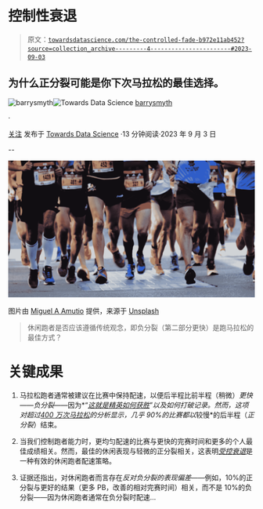 # 控制性衰退

> 原文：[`towardsdatascience.com/the-controlled-fade-b972e11ab452?source=collection_archive---------4-----------------------#2023-09-03`](https://towardsdatascience.com/the-controlled-fade-b972e11ab452?source=collection_archive---------4-----------------------#2023-09-03)

## 为什么正分裂可能是你下次马拉松的最佳选择。

[](https://barrysmyth.medium.com/?source=post_page-----b972e11ab452--------------------------------)![barrysmyth](https://barrysmyth.medium.com/?source=post_page-----b972e11ab452--------------------------------)[](https://towardsdatascience.com/?source=post_page-----b972e11ab452--------------------------------)![Towards Data Science](https://towardsdatascience.com/?source=post_page-----b972e11ab452--------------------------------) [barrysmyth](https://barrysmyth.medium.com/?source=post_page-----b972e11ab452--------------------------------)

·

[关注](https://medium.com/m/signin?actionUrl=https%3A%2F%2Fmedium.com%2F_%2Fsubscribe%2Fuser%2Fa995c3b2ae8&operation=register&redirect=https%3A%2F%2Ftowardsdatascience.com%2Fthe-controlled-fade-b972e11ab452&user=barrysmyth&userId=a995c3b2ae8&source=post_page-a995c3b2ae8----b972e11ab452---------------------post_header-----------) 发布于 [Towards Data Science](https://towardsdatascience.com/?source=post_page-----b972e11ab452--------------------------------) ·13 分钟阅读·2023 年 9 月 3 日[](https://medium.com/m/signin?actionUrl=https%3A%2F%2Fmedium.com%2F_%2Fvote%2Ftowards-data-science%2Fb972e11ab452&operation=register&redirect=https%3A%2F%2Ftowardsdatascience.com%2Fthe-controlled-fade-b972e11ab452&user=barrysmyth&userId=a995c3b2ae8&source=-----b972e11ab452---------------------clap_footer-----------)

--

[](https://medium.com/m/signin?actionUrl=https%3A%2F%2Fmedium.com%2F_%2Fbookmark%2Fp%2Fb972e11ab452&operation=register&redirect=https%3A%2F%2Ftowardsdatascience.com%2Fthe-controlled-fade-b972e11ab452&source=-----b972e11ab452---------------------bookmark_footer-----------)![](img/fb90211901eccd46826e93eaddbf4253.png)

图片由 [Miguel A Amutio](https://unsplash.com/@amutiomi?utm_source=unsplash&utm_medium=referral&utm_content=creditCopyText) 提供，来源于 [Unsplash](https://unsplash.com/photos/QDv-uBc-poY?utm_source=unsplash&utm_medium=referral&utm_content=creditCopyText)

> 休闲跑者是否应该遵循传统观念，即负分裂（第二部分更快）是跑马拉松的最佳方式？

# 关键成果

1.  马拉松跑者通常被建议在比赛中保持配速，以便后半程比前半程（稍微）*更快*——*负分裂*——因为*“*[*这就是精英如何获胜*](https://www.runnersworld.com/training/a20819476/what-world-records-teach-about-marathon-pacing/)*”*以及如何打破记录。然而，这项对超过[400 万次马拉松](https://dx.plos.org/10.1371/journal.pone.0251513)的分析显示，几乎 90%的比赛都以*较慢*的后半程（*正分裂*）结束。

1.  当我们控制跑者能力时，更均匀配速的比赛与更快的完赛时间和更多的个人最佳成绩相关。然而，最佳的休闲表现与轻微的正分裂相关，这表明[*受控衰退*](https://www.runnersworld.com/advanced/a38070581/why-you-shouldnt-negative-split/)是一种有效的休闲跑者配速策略。

1.  证据还指出，对休闲跑者而言存在*反对负分裂的表现偏差*——例如，10%的正分裂与更好的结果（更多 PB，改善的相对完赛时间）相关，而不是 10%的负分裂——因为休闲跑者通常在负分裂时配速…
